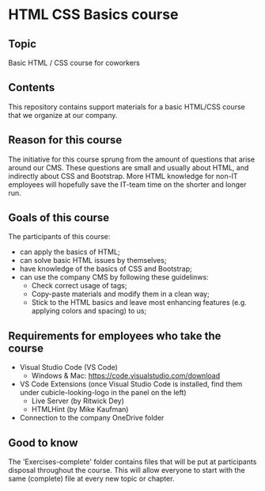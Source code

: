 # HTML CSS Basics course

## Topic
Basic HTML / CSS course for coworkers

## Contents
This repository contains support materials for a basic HTML/CSS course that we organize at our company. 

## Reason for this course
The initiative for this course sprung from the amount of questions that arise around our CMS. These questions are small and usually about HTML, and indirectly about CSS and Bootstrap. More HTML knowledge for non-IT employees will hopefully save the IT-team time on the shorter and longer run.

## Goals of this course
The participants of this course:
- can apply the basics of HTML;
- can solve basic HTML issues by themselves;
- have knowledge of the basics of CSS and Bootstrap;
- can use the company CMS by following these guidelinws:
    - Check correct usage of tags;
    - Copy-paste materials and modify them in a clean way;
    - Stick to the HTML basics and leave most enhancing features (e.g. applying colors and spacing) to us;

## Requirements for employees who take the course
- Visual Studio Code (VS Code)
    - Windows & Mac: https://code.visualstudio.com/download
- VS Code Extensions (once Visual Studio Code is installed, find them under cubicle-looking-logo in the panel on the left)
    - Live Server (by Ritwick Dey)
    - HTMLHint (by Mike Kaufman)
- Connection to the company OneDrive folder

## Good to know
The 'Exercises-complete' folder contains files that will be put at participants disposal throughout the course. This will allow everyone to start with the same (complete) file at every new topic or chapter.
